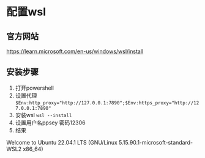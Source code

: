 # 配置wsl
## 官方网站
https://learn.microsoft.com/en-us/windows/wsl/install
## 安装步骤
1. 打开powershell
2. 设置代理
```$Env:http_proxy="http://127.0.0.1:7890";$Env:https_proxy="http://127.0.0.1:7890"```
3. 安装wsl
```wsl --install```
4. 设置用户名ppsey 密码12306
5. 结果 

Welcome to Ubuntu 22.04.1 LTS (GNU/Linux 5.15.90.1-microsoft-standard-WSL2 x86_64)